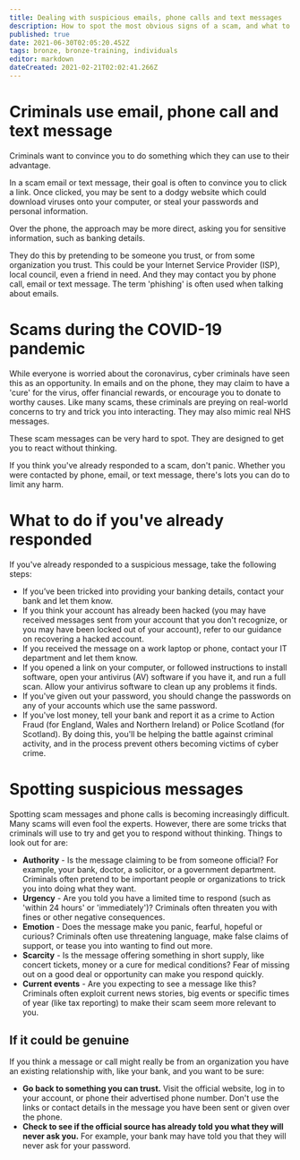 ```yaml
---
title: Dealing with suspicious emails, phone calls and text messages
description: How to spot the most obvious signs of a scam, and what to do if you've already responded.
published: true
date: 2021-06-30T02:05:20.452Z
tags: bronze, bronze-training, individuals
editor: markdown
dateCreated: 2021-02-21T02:02:41.266Z
---
```


# Criminals use email, phone call and text message

Criminals want to convince you to do something which they can use to their advantage.

In a scam email or text message, their goal is often to convince you to click a link. Once clicked, you may be sent to a dodgy website which could download viruses onto your computer, or steal your passwords and personal information.

Over the phone, the approach may be more direct, asking you for sensitive information, such as banking details.

They do this by pretending to be someone you trust, or from some organization you trust. This could be your Internet Service Provider (ISP), local council, even a friend in need. And they may contact you by phone call, email or text message. The term 'phishing' is often used when talking about emails.

# Scams during the COVID-19 pandemic
While everyone is worried about the coronavirus, cyber criminals have seen this as an opportunity. In emails and on the phone, they may claim to have a 'cure' for the virus, offer financial rewards, or encourage you to donate to worthy causes. Like many scams, these criminals are preying on real-world concerns to try and trick you into interacting. They may also mimic real NHS messages.

These scam messages can be very hard to spot. They are designed to get you to react without thinking.

If you think you've already responded to a scam, don't panic. Whether you were contacted by phone, email, or text message, there's lots you can do to limit any harm.

# What to do if you've already responded
If you've already responded to a suspicious message, take the following steps:

- If you’ve been tricked into providing your banking details, contact your bank and let them know.
- If you think your account has already been hacked (you may have received messages sent from your account that you don't recognize, or you may have been locked out of your account), refer to our guidance on recovering a hacked account.
- If you received the message on a work laptop or phone, contact your IT department and let them know. 
- If you opened a link on your computer, or followed instructions to install software, open your antivirus (AV) software if you have it, and run a full scan. Allow your antivirus software to clean up any problems it finds. 
- If you've given out your password, you should change the passwords on any of your accounts which use the same password.
- If you've lost money, tell your bank and report it as a crime to Action Fraud (for England, Wales and Northern Ireland) or Police Scotland (for Scotland). By doing this, you'll be helping the battle against criminal activity, and in the process prevent others becoming victims of cyber crime.

# Spotting suspicious messages
Spotting scam messages and phone calls is becoming increasingly difficult. Many scams will even fool the experts. However, there are some tricks that criminals will use to try and get you to respond without thinking. Things to look out for are:

- **Authority** - Is the message claiming to be from someone official? For example, your bank, doctor, a solicitor, or a government department. Criminals often pretend to be important people or organizations to trick you into doing what they want.
- **Urgency** - Are you told you have a limited time to respond (such as 'within 24 hours' or 'immediately')? Criminals often threaten you with fines or other negative consequences.
- **Emotion** - Does the message make you panic, fearful, hopeful or curious? Criminals often use threatening language, make false claims of support, or tease you into wanting to find out more.
- **Scarcity** - Is the message offering something in short supply, like concert tickets, money or a cure for medical conditions? Fear of missing out on a good deal or opportunity can make you respond quickly.
- **Current events** - Are you expecting to see a message like this? Criminals often exploit current news stories, big events or specific times of year (like tax reporting) to make their scam seem more relevant to you.

## If it could be genuine
If you think a message or call might really be from an organization you have an existing relationship with, like your bank, and you want to be sure:

- **Go back to something you can trust.** Visit the official website, log in to your account, or phone their advertised phone number. Don't use the links or contact details in the message you have been sent or given over the phone.
- **Check to see if the official source has already told you what they will never ask you.** For example, your bank may have told you that they will never ask for your password.


